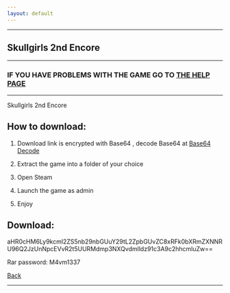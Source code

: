 ```yaml
---
layout: default
---
```


* * *

## Skullgirls 2nd Encore

* * *

### IF YOU HAVE PROBLEMS WITH THE GAME GO TO [THE HELP PAGE](/games/help.md)

* * *

Skullgirls 2nd Encore

## How to download:

1. Download link is encrypted with Base64 , decode Base64 at [Base64 Decode](../b64/base64.html)

2. Extract the game into a folder of your choice

3. Open Steam

4. Launch the game as admin

5. Enjoy

## Download:

aHR0cHM6Ly9kcml2ZS5nb29nbGUuY29tL2ZpbGUvZC8xRFk0bXRmZXNNRU96Q2JzUnNpcEVvR2t5UURMdmp3NXQvdmlldz91c3A9c2hhcmluZw==

Rar password: M4vm1337

[Back](https://m4vmcvrk.github.io/)

* * *